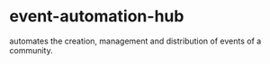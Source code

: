 # event-automation-hub
automates the creation, management and distribution of events of a community.
